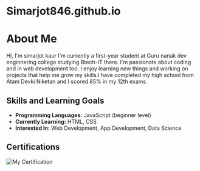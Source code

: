 # Simarjot846.github.io
# About Me
Hi, I'm simarjot kaur 
I'm currently a first-year student at Guru nanak dev enginnering college studying Btech-IT there. I'm passionate about coding and in web development too. I enjoy learning new things and working on projects that help me grow my skills.I have completed my high school from Atam Devki Niketan and I scored 85% in my 12th exams.
## Skills and Learning Goals
- **Programming Languages:** JavaScript (beginner level)
- **Currently Learning:** HTML, CSS
- **Interested In:** Web Development, App Development, Data Science
## Certifications

![My Certification](https://coursera.org/share/24b1cb5595c30723b47266ab3a88473c)






